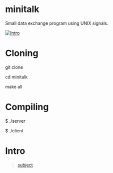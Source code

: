 # minitalk
Small data exchange program using UNIX signals.
 
 [![Intro](https://img.shields.io/badge/Cursus-Minitalk-success?style=for-the-badge&logo=42)](https://github.com/zrdouane)
 
 # Cloning

 git clone

 cd minitalk
 
 make all

 # Compiling
 
 $ ./server
 
 $ ./client <PID> <STR>
 
 # Intro
 
  > [subject](minitalk.pdf)
